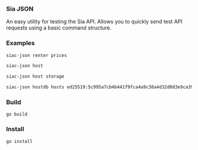 ### Sia JSON

An easy utility for testing the Sia API. Allows you to quickly send test API requests using a basic command structure.

### Examples

```bash
siac-json renter prices
```

```bash
siac-json host
```

```bash
siac-json host storage
```

```bash
siac-json hostdb hosts ed25519:5c995a7cb4b441f9fca4a9c38a4d32d0d3e9ca390d4c9f9f236c25bd14988733
```

### Build

```
go build
```

### Install

```
go install
```